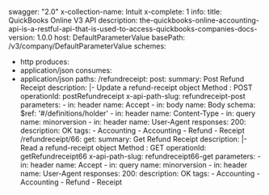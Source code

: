 swagger: "2.0"
x-collection-name: Intuit
x-complete: 1
info:
  title: QuickBooks Online V3 API
  description: the-quickbooks-online-accounting-api-is-a-restful-api-that-is-used-to-access-quickbooks-companies-docs-
  version: 1.0.0
host: DefaultParameterValue
basePath: /v3/company/DefaultParameterValue
schemes:
- http
produces:
- application/json
consumes:
- application/json
paths:
  /refundreceipt:
    post:
      summary: Post Refund Receipt
      description: |-
        Update a refund-receipt object
        Method : POST
      operationId: postRefundreceipt
      x-api-path-slug: refundreceipt-post
      parameters:
      - in: header
        name: Accept
      - in: body
        name: Body
        schema:
          $ref: '#/definitions/holder'
      - in: header
        name: Content-Type
      - in: query
        name: minorversion
      - in: header
        name: User-Agent
      responses:
        200:
          description: OK
      tags:
      - Accounting
      - Accounting
      - Refund
      - Receipt
  /refundreceipt/66:
    get:
      summary: Get Refund Receipt
      description: |-
        Read a refund-receipt object
        Method : GET
      operationId: getRefundreceipt66
      x-api-path-slug: refundreceipt66-get
      parameters:
      - in: header
        name: Accept
      - in: query
        name: minorversion
      - in: header
        name: User-Agent
      responses:
        200:
          description: OK
      tags:
      - Accounting
      - Accounting
      - Refund
      - Receipt